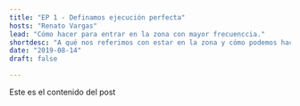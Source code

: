 ```yaml
---
title: "EP 1 - Definamos ejecución perfecta"
hosts: "Renato Vargas"
lead: "Cómo hacer para entrar en la zona con mayor frecuenccia."
shortdesc: "A qué nos referimos con estar en la zona y cómo podemos hacerlo más."
date: "2019-08-14"
draft: false

---
```

Este es el contenido del post

